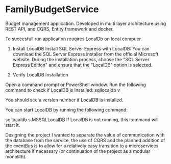 # FamilyBudgetService

Budget management application. Developed in multi layer architecture using REST API, and CQRS, Entity framework and docker.


To succesfull run application reuqires LocalDb on local compuer.

1. Install LocalDB
Install SQL Server Express with LocalDB:
You can download the SQL Server Express installer from the official Microsoft website.
During the installation process, choose the "SQL Server Express Edition" and ensure that the "LocalDB" option is selected.

2. Verify LocalDB Installation

Open a command prompt or PowerShell window.
Run the following command to check if LocalDB is installed: 
 sqllocaldb v

You should see a version number if LocalDB is installed.


You can start LocalDB by running the following command:

sqllocaldb s MSSQLLocalDB
If LocalDB is not running, this command will start it.

Designing the project I wanted to separate the value of communication with the database from the service, the use of CQRS and the planned addition of the eventBus is to allow for a relatively easy transition to a microservices architecture if necessary (or continuation of the project as a modular monolith).








